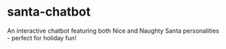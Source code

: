 # santa-chatbot
An interactive chatbot featuring both Nice and Naughty Santa personalities - perfect for holiday fun!
